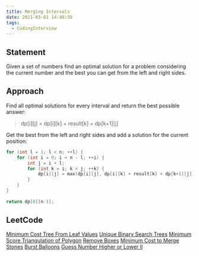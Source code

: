 ```yaml
---
title: Merging Intervals
date: 2021-03-01 14:48:39
tags:
  - CodingInterview
---
```

## Statement
Given a set of numbers find an optimal solution for a problem considering the current number and the best you can get from the left and right sides.

## Approach
Find all optimal solutions for every interval and return the best possible answer:
> dp\[i]\[j] = dp\[i]\[k] + result\[k] + dp\[k+1]\[j]

Get the best from the left and right sides and add a solution for the current position:
```cpp
for (int l = 1; l < n; ++l) {
    for (int i = 0; i < n - l; ++i) {
        int j = i + l;
        for (int k = i; k < j; ++k) {
            dp[i][j] = max(dp[i][j], dp[i][k] + result[k] + dp[k+1][j]);
        }
    }
}
 
return dp[0][n-1];
```

## LeetCode
[Minimum Cost Tree From Leaf Values](https://leetcode.com/problems/minimum-cost-tree-from-leaf-values/)
[Unique Binary Search Trees](https://leetcode.com/problems/unique-binary-search-trees/)
[Minimum Score Triangulation of Polygon](https://leetcode.com/problems/minimum-score-triangulation-of-polygon/)
[Remove Boxes](https://leetcode.com/problems/remove-boxes/)
[Minimum Cost to Merge Stones](https://leetcode.com/problems/minimum-cost-to-merge-stones/)
[Burst Balloons](https://leetcode.com/problems/burst-balloons/)
[Guess Number Higher or Lower II](https://leetcode.com/problems/guess-number-higher-or-lower-ii/)
